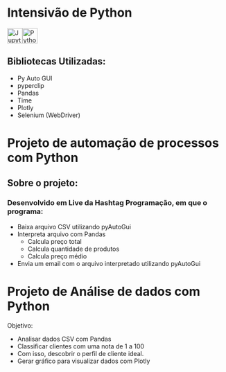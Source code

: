 # Intensivão de Python 

<img height="35" src="https://user-images.githubusercontent.com/25181517/183914128-3fc88b4a-4ac1-40e6-9443-9a30182379b7.png" alt="Jupyter Notebook" title="Jupyter Notebook"/><img height="35" src="https://user-images.githubusercontent.com/25181517/183423507-c056a6f9-1ba8-4312-a350-19bcbc5a8697.png" alt="Python" title="Python"/>
## Bibliotecas Utilizadas:
- Py Auto GUI
- pyperclip 
- Pandas
- Time
- Plotly
- Selenium (WebDriver)

# Projeto de automação de processos com Python 
## Sobre o projeto:
### Desenvolvido em Live da Hashtag Programação, em que o programa:
- Baixa arquivo CSV utilizando pyAutoGui
- Interpreta arquivo com Pandas
	- Calcula preço total
	- Calcula quantidade de produtos
	- Calcula preço médio
- Envia um email com o arquivo interpretado utilizando pyAutoGui

# Projeto de Análise de dados com Python
Objetivo:
 - Analisar dados CSV com Pandas
 - Classificar clientes com uma nota de 1 a 100
 - Com isso, descobrir o perfil de cliente ideal.
 - Gerar gráfico para visualizar dados com Plotly
